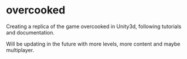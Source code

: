 # overcooked
Creating a replica of the game overcooked in Unity3d, following tutorials and documentation.

Will be updating in the future with more levels, more content and maybe multiplayer.
